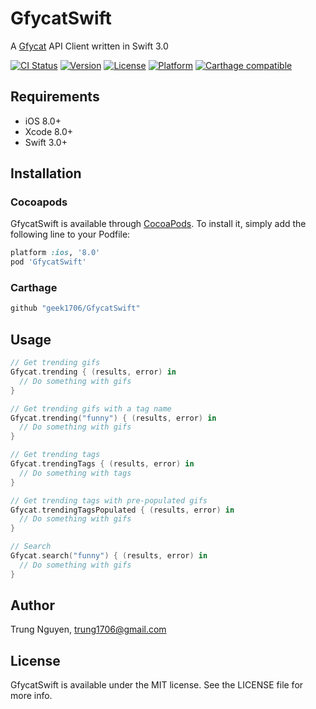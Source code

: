 # GfycatSwift
A [Gfycat](https://gfycat.com/) API Client written in Swift 3.0

[![CI Status](https://travis-ci.org/geek1706/GfycatSwift.svg?branch=master)](https://travis-ci.org/geek1706/GfycatSwift)
[![Version](https://img.shields.io/cocoapods/v/GfycatSwift.svg?style=flat)](http://cocoapods.org/pods/GfycatSwift)
[![License](https://img.shields.io/cocoapods/l/GfycatSwift.svg?style=flat)](http://cocoapods.org/pods/GfycatSwift)
[![Platform](https://img.shields.io/cocoapods/p/GfycatSwift.svg?style=flat)](http://cocoapods.org/pods/GfycatSwift)
[![Carthage compatible](https://img.shields.io/badge/Carthage-compatible-4BC51D.svg?style=flat)](https://github.com/Carthage/Carthage)

## Requirements

- iOS 8.0+
- Xcode 8.0+
- Swift 3.0+

## Installation

### Cocoapods
GfycatSwift is available through [CocoaPods](http://cocoapods.org). To install
it, simply add the following line to your Podfile:


```ruby
platform :ios, '8.0'
pod 'GfycatSwift'
```

### Carthage

```ruby
github "geek1706/GfycatSwift" 
```

## Usage 

```swift
// Get trending gifs
Gfycat.trending { (results, error) in
  // Do something with gifs
}

// Get trending gifs with a tag name
Gfycat.trending("funny") { (results, error) in
  // Do something with gifs
}

// Get trending tags
Gfycat.trendingTags { (results, error) in
  // Do something with tags
}

// Get trending tags with pre-populated gifs
Gfycat.trendingTagsPopulated { (results, error) in
  // Do something with gifs
}

// Search
Gfycat.search("funny") { (results, error) in
  // Do something with gifs
}
```

## Author

Trung Nguyen, trung1706@gmail.com

## License

GfycatSwift is available under the MIT license. See the LICENSE file for more info.
